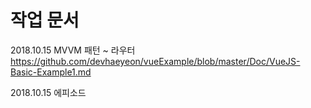 # 작업 문서
2018.10.15 MVVM 패턴 ~ 라우터
https://github.com/devhaeyeon/vueExample/blob/master/Doc/VueJS-Basic-Example1.md

2018.10.15 에피소드
